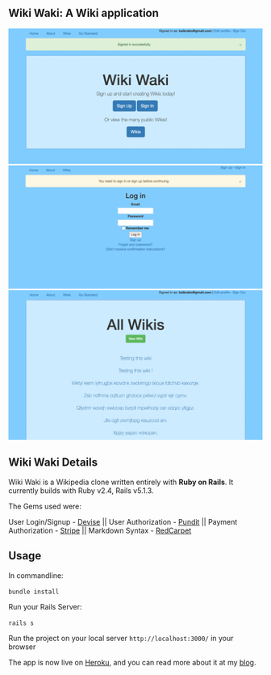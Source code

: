 ## Wiki Waki: A Wiki application

![Blocipedia pic](https://github.com/kaibrabo/blocipedia/blob/11-css/app/assets/images/wiki_home.png)
![Blocipedia pic](https://github.com/kaibrabo/blocipedia/blob/11-css/app/assets/images/wiki_login.png)
![Blocipedia pic](https://github.com/kaibrabo/blocipedia/blob/11-css/app/assets/images/wiki_index.png)

## Wiki Waki Details

Wiki Waki is a Wikipedia clone written entirely with **Ruby on Rails**. It currently builds with Ruby v2.4, Rails v5.1.3.

The Gems used were:

User Login/Signup - [Devise](https://github.com/plataformatec/devise) || 
User Authorization - [Pundit](https://github.com/elabs/pundit) || 
Payment Authorization - [Stripe](https://stripe.com/) || 
Markdown Syntax - [RedCarpet](https://github.com/vmg/redcarpet)

## Usage
In commandline:

`bundle install`

Run your Rails Server:

`rails s`

Run the project on  your local server 
`http://localhost:3000/` 
in your browser


  The app is now live on [Heroku](https://wiki-waki.herokuapp.com/), and you can read more about it at my [blog](http://kaibrabo.com).
